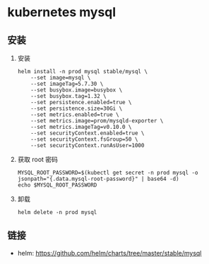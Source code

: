 # kubernetes mysql

## 安装

1. 安装
    ```shell script
    helm install -n prod mysql stable/mysql \
        --set image=mysql \
        --set imageTag=5.7.30 \
        --set busybox.image=busybox \
        --set busybox.tag=1.32 \
        --set persistence.enabled=true \
        --set persistence.size=30Gi \
        --set metrics.enabled=true \
        --set metrics.image=prom/mysqld-exporter \
        --set metrics.imageTag=v0.10.0 \
        --set securityContext.enabled=true \
        --set securityContext.fsGroup=50 \
        --set securityContext.runAsUser=1000
    ```
2. 获取 root 密码
    ```shell script
    MYSQL_ROOT_PASSWORD=$(kubectl get secret -n prod mysql -o jsonpath="{.data.mysql-root-password}" | base64 -d)
    echo $MYSQL_ROOT_PASSWORD
    ```
3. 卸载
    ```shell script
    helm delete -n prod mysql
    ```

## 链接

- helm: <https://github.com/helm/charts/tree/master/stable/mysql>
